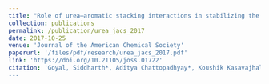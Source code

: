 ```yaml
---
title: "Role of urea–aromatic stacking interactions in stabilizing the aromatic residues of the protein in urea-induced denatured state"
collection: publications
permalink: /publication/urea_jacs_2017
date: 2017-10-25
venue: 'Journal of the American Chemical Society'
paperurl: '/files/pdf/research/urea_jacs_2017.pdf'
link: 'https://doi.org/10.21105/joss.01722'
citation: 'Goyal, Siddharth*, Aditya Chattopadhyay*, Koushik Kasavajhala, and U. Deva Priyakumar. "Role of urea–aromatic stacking interactions in stabilizing the aromatic residues of the protein in urea-induced denatured state." 
---
```


